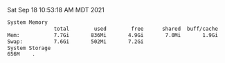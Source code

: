 Sat Sep 18 10:53:18 AM MDT 2021
```bash
System Memory
               total        used        free      shared  buff/cache   available
Mem:           7.7Gi       836Mi       4.9Gi       7.0Mi       1.9Gi       6.5Gi
Swap:          7.6Gi       502Mi       7.2Gi
System Storage
656M	.
```
```bash
